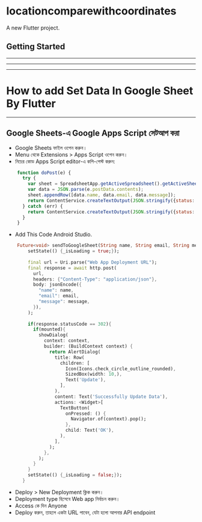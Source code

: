 # locationcomparewithcoordinates

A new Flutter project.

## Getting Started






___
___
___
# How to add Set Data In Google Sheet By Flutter
---
## Google Sheets-এ Google Apps Script সেটআপ করা
- Google Sheets ফাইল ওপেন করুন।
- Menu থেকে Extensions > Apps Script ওপেন করুন।
- নিচের কোড Apps Script editor-এ কপি-পেস্ট করুন:


```javascript
    function doPost(e) {
      try {
        var sheet = SpreadsheetApp.getActiveSpreadsheet().getActiveSheet();
        var data = JSON.parse(e.postData.contents);
        sheet.appendRow([data.name, data.email, data.message]);
        return ContentService.createTextOutput(JSON.stringify({status: "success"})).setMimeType(ContentService.MimeType.JSON);
      } catch (err) {
        return ContentService.createTextOutput(JSON.stringify({status: "error", message: err.message})).setMimeType(ContentService.MimeType.JSON);
      }
    }
```

- Add This Code Android Studio.

```dart
    Future<void> sendToGoogleSheet(String name, String email, String message) async {
        setState(() {_isLoading = true;});
    
        final url = Uri.parse("Web App Deployment URL");
        final response = await http.post(
          url,
          headers: {"Content-Type": "application/json"},
          body: jsonEncode({
            "name": name,
            "email": email,
            "message": message,
          }),
        );
    
        if(response.statusCode == 302){
          if(mounted){
            showDialog(
              context: context,
              builder: (BuildContext context) {
                return AlertDialog(
                  title: Row(
                    children: [
                      Icon(Icons.check_circle_outline_rounded),
                      SizedBox(width: 10,),
                      Text('Update'),
                    ],
                  ),
                  content: Text('Successfully Update Data'),
                  actions: <Widget>[
                    TextButton(
                      onPressed: () {
                        Navigator.of(context).pop();
                      },
                      child: Text('OK'),
                    ),
                  ],
                );
              },
            );
          }
        }
        setState(() {_isLoading = false;});
      }
```


- Deploy > New Deployment ক্লিক করুন।
- Deployment type হিসেবে Web app নির্বাচন করুন।
- Access কে দিন Anyone
- Deploy করুন, তাহলে একটা URL পাবেন, যেটা হলো আপনার API endpoint
